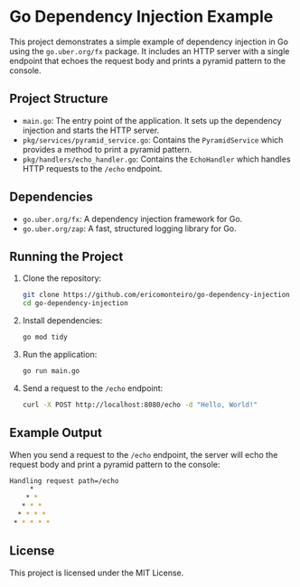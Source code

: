 
# Go Dependency Injection Example

This project demonstrates a simple example of dependency injection in Go using the `go.uber.org/fx` package. It includes an HTTP server with a single endpoint that echoes the request body and prints a pyramid pattern to the console.

## Project Structure

- `main.go`: The entry point of the application. It sets up the dependency injection and starts the HTTP server.
- `pkg/services/pyramid_service.go`: Contains the `PyramidService` which provides a method to print a pyramid pattern.
- `pkg/handlers/echo_handler.go`: Contains the `EchoHandler` which handles HTTP requests to the `/echo` endpoint.

## Dependencies

- `go.uber.org/fx`: A dependency injection framework for Go.
- `go.uber.org/zap`: A fast, structured logging library for Go.

## Running the Project

1. Clone the repository:
    ```sh
    git clone https://github.com/ericomonteiro/go-dependency-injection
    cd go-dependency-injection
    ```

2. Install dependencies:
    ```sh
    go mod tidy
    ```

3. Run the application:
    ```sh
    go run main.go
    ```

4. Send a request to the `/echo` endpoint:
    ```sh
    curl -X POST http://localhost:8080/echo -d "Hello, World!"
    ```

## Example Output

When you send a request to the `/echo` endpoint, the server will echo the request body and print a pyramid pattern to the console:

```sh
Handling request path=/echo
     *
    * *
   * * * 
  * * * * 
 * * * * * 
```

## License

This project is licensed under the MIT License.